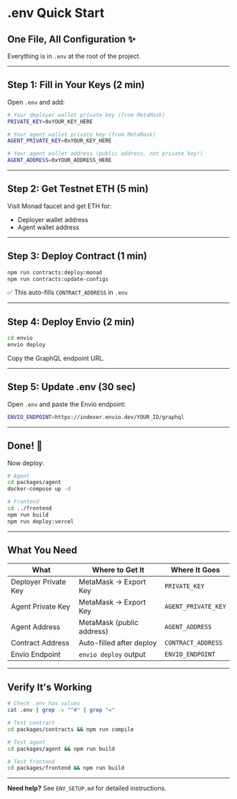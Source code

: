 # .env Quick Start

## One File, All Configuration ✨

Everything is in `.env` at the root of the project.

---

## Step 1: Fill in Your Keys (2 min)

Open `.env` and add:

```bash
# Your deployer wallet private key (from MetaMask)
PRIVATE_KEY=0xYOUR_KEY_HERE

# Your agent wallet private key (from MetaMask)
AGENT_PRIVATE_KEY=0xYOUR_KEY_HERE

# Your agent wallet address (public address, not private key!)
AGENT_ADDRESS=0xYOUR_ADDRESS_HERE
```

---

## Step 2: Get Testnet ETH (5 min)

Visit Monad faucet and get ETH for:
- Deployer wallet address
- Agent wallet address

---

## Step 3: Deploy Contract (1 min)

```bash
npm run contracts:deploy:monad
npm run contracts:update-configs
```

✅ This auto-fills `CONTRACT_ADDRESS` in `.env`

---

## Step 4: Deploy Envio (2 min)

```bash
cd envio
envio deploy
```

Copy the GraphQL endpoint URL.

---

## Step 5: Update .env (30 sec)

Open `.env` and paste the Envio endpoint:

```bash
ENVIO_ENDPOINT=https://indexer.envio.dev/YOUR_ID/graphql
```

---

## Done! 🎉

Now deploy:

```bash
# Agent
cd packages/agent
docker-compose up -d

# Frontend
cd ../frontend
npm run build
npm run deploy:vercel
```

---

## What You Need

| What | Where to Get It | Where It Goes |
|------|----------------|---------------|
| Deployer Private Key | MetaMask → Export Key | `PRIVATE_KEY` |
| Agent Private Key | MetaMask → Export Key | `AGENT_PRIVATE_KEY` |
| Agent Address | MetaMask (public address) | `AGENT_ADDRESS` |
| Contract Address | Auto-filled after deploy | `CONTRACT_ADDRESS` |
| Envio Endpoint | `envio deploy` output | `ENVIO_ENDPOINT` |

---

## Verify It's Working

```bash
# Check .env has values
cat .env | grep -v "^#" | grep "="

# Test contract
cd packages/contracts && npm run compile

# Test agent
cd packages/agent && npm run build

# Test frontend
cd packages/frontend && npm run build
```

---

**Need help?** See `ENV_SETUP.md` for detailed instructions.
